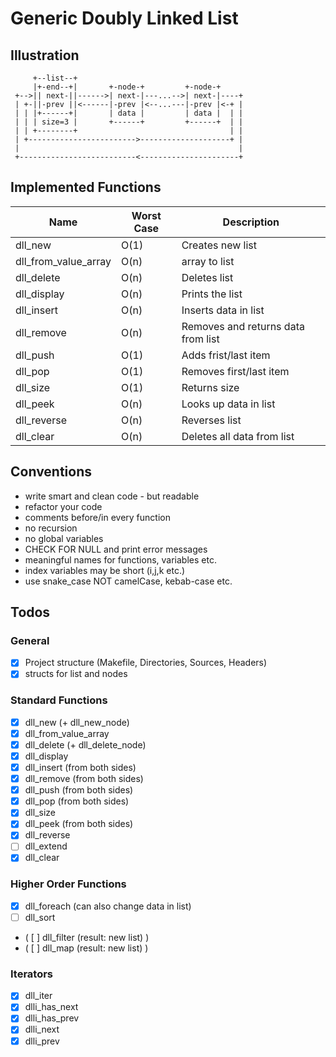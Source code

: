 # Generic Doubly Linked List

## Illustration
```
     +--list--+    
     |+-end--+|       +-node-+         +-node-+
 +-->|| next-||------>| next-|---...-->| next-|----+
 | +-||-prev ||<------|-prev |<--...---|-prev |<-+ |
 | | |+------+|       | data |         | data |  | |
 | | | size=3 |       +------+         +------+  | |
 | | +--------+                                  | |
 | +------------------------>--------------------+ |
 |                                                 |
 +--------------------------<----------------------+
```

## Implemented Functions
|Name|Worst Case|Description|
|-|-|-|
| dll_new | O(1) | Creates new list |
| dll_from_value_array | O(n) | array to list |
| dll_delete | O(n) | Deletes list |
| dll_display | O(n) | Prints the list |
| dll_insert | O(n) | Inserts data in list |
| dll_remove | O(n) | Removes and returns data from list |
| dll_push | O(1) | Adds frist/last item |
| dll_pop | O(1) | Removes first/last item |
| dll_size | O(1) | Returns size |
| dll_peek | O(n) | Looks up data in list |
| dll_reverse | O(n) | Reverses list |
| dll_clear| O(n) | Deletes all data from list |

## Conventions
- write smart and clean code - but readable
- refactor your code
- comments before/in every function
- no recursion
- no global variables
- CHECK FOR NULL and print error messages
- meaningful names for functions, variables etc.
- index variables may be short (i,j,k etc.)
- use snake_case NOT camelCase, kebab-case etc.

## Todos
### General
- [x] Project structure (Makefile, Directories, Sources, Headers)
- [x] structs for list and nodes
### Standard Functions
- [x] dll_new (+ dll_new_node)
- [x] dll_from_value_array 
- [x] dll_delete (+ dll_delete_node)
- [x] dll_display
- [x] dll_insert (from both sides)
- [x] dll_remove (from both sides)
- [x] dll_push (from both sides)
- [x] dll_pop (from both sides)
- [x] dll_size
- [x] dll_peek (from both sides)
- [x] dll_reverse
- [ ] dll_extend
- [x] dll_clear
### Higher Order Functions
- [x] dll_foreach (can also change data in list)
- [ ] dll_sort
- ( [ ] dll_filter (result: new list) )
- ( [ ] dll_map (result: new list) )
### Iterators
- [x] dll_iter
- [x] dlli_has_next
- [x] dlli_has_prev
- [x] dlli_next
- [x] dlli_prev
